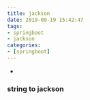 ```yaml
---
title: jackson
date: 2019-09-19 15:42:47
tags:
- springboot
- jackson
categories: 
- [springboot]
---
```



-
<!-- more -->

### string to jackson
